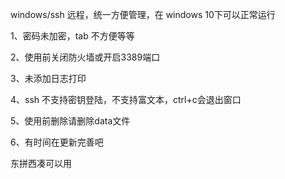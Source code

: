 windows/ssh 远程，统一方便管理，在 windows 10下可以正常运行

1、密码未加密，tab 不方便等等

2、使用前关闭防火墙或开启3389端口

3、未添加日志打印

4、ssh 不支持密钥登陆，不支持富文本，ctrl+c会退出窗口

5、使用前删除请删除data文件

6、有时间在更新完善吧

东拼西凑可以用